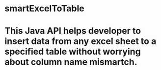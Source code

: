 # smartExcelToTable

# This  Java API helps developer to insert data from any excel sheet to a specified table without worrying about column name mismartch. 
